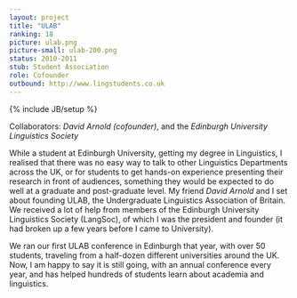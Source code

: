 ```yaml
---
layout: project
title: "ULAB"
ranking: 18
picture: ulab.png
picture-small: ulab-200.png
status: 2010-2011
stub: Student Association
role: Cofounder
outbound: http://www.lingstudents.co.uk
---
```

{% include JB/setup %}

Collaborators: _David Arnold (cofounder)_, and the _Edinburgh University Linguistics Society_

While a student at Edinburgh University, getting my degree in Linguistics, I realised that there was no easy way to talk to other Linguistics Departments across the UK, or for students to get hands-on experience presenting their research in front of audiences, something they would be expected to do well at a graduate and post-graduate level. My friend _David Arnold_ and I set about founding ULAB, the Undergraduate Linguistics Association of Britain. We received a lot of help from members of the Edinburgh University Linguistics Society (LangSoc), of which I was the president and founder (it had broken up a few years before I came to University).

We ran our first ULAB conference in Edinburgh that year, with over 50 students, traveling from a half-dozen different universities around the UK. Now, I am happy to say it is still going, with an annual conference every year, and has helped hundreds of students learn about academia and linguistics.